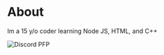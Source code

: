 # About
Im a 15 y/o coder learning Node JS, HTML, and C++

 ![Discord PFP](https://discord.c99.nl/widget/theme-3/404336524491227149.png)
